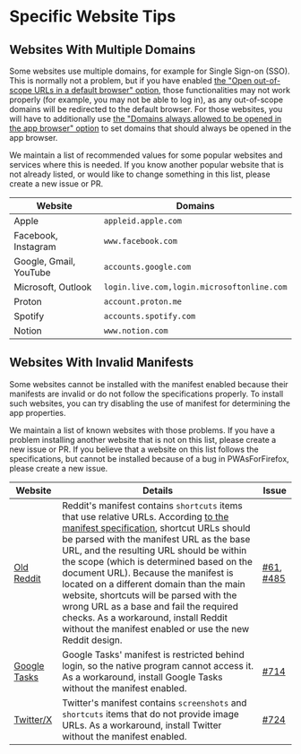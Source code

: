 # Specific Website Tips

## Websites With Multiple Domains

Some websites use multiple domains, for example for Single Sign-on (SSO). This is normally
not a problem, but if you have enabled [the "Open out-of-scope URLs in a default browser"
option](../user-guide/browser.md#open-out-of-scope-urls-in-a-default-browser), those
functionalities may not work properly (for example, you may not be able to log in), as
any out-of-scope domains will be redirected to the default browser. For those websites,
you will have to additionally use [the "Domains always allowed to be opened in the app
browser" option](../user-guide/browser.md#domains-always-allowed-to-be-opened-in-the-app-browser)
to set domains that should always be opened in the app browser.

We maintain a list of recommended values for some popular websites and services where this
is needed. If you know another popular website that is not already listed, or would like
to change something in this list, please create a new issue or PR.

| Website                | Domains                                    |
|------------------------|--------------------------------------------|
| Apple                  | `appleid.apple.com`                        |
| Facebook, Instagram    | `www.facebook.com`                         |
| Google, Gmail, YouTube | `accounts.google.com`                      |
| Microsoft, Outlook     | `login.live.com,login.microsoftonline.com` |
| Proton                 | `account.proton.me`                        |
| Spotify                | `accounts.spotify.com`                     |
| Notion                 | `www.notion.com`                           |

## Websites With Invalid Manifests

Some websites cannot be installed with the manifest enabled because their manifests are
invalid or do not follow the specifications properly. To install such websites, you can
try disabling the use of manifest for determining the app properties.

We maintain a list of known websites with those problems. If you have a problem installing
another website that is not on this list, please create a new issue or PR. If you believe
that a website on this list follows the specifications, but cannot be installed because
of a bug in PWAsForFirefox, please create a new issue.

| Website                                   | Details                                                                                                                                                                                                                                                                                                                                                                                                                                                                                                                                                                                                        | Issue                                                                                                                        |
|-------------------------------------------|----------------------------------------------------------------------------------------------------------------------------------------------------------------------------------------------------------------------------------------------------------------------------------------------------------------------------------------------------------------------------------------------------------------------------------------------------------------------------------------------------------------------------------------------------------------------------------------------------------------|------------------------------------------------------------------------------------------------------------------------------|
| [Old Reddit](https://old.reddit.com/)     | Reddit's manifest contains `shortcuts` items that use relative URLs. According [to the manifest specification](https://w3c.github.io/manifest/#processing-shortcut-items), shortcut URLs should be parsed with the manifest URL as the base URL, and the resulting URL should be within the scope (which is determined based on the document URL). Because the manifest is located on a different domain than the main website, shortcuts will be parsed with the wrong URL as a base and fail the required checks. As a workaround, install Reddit without the manifest enabled or use the new Reddit design. | [#61](https://github.com/filips123/PWAsForFirefox/issues/61), [#485](https://github.com/filips123/PWAsForFirefox/issues/485) |
| [Google Tasks](https://tasks.google.com/) | Google Tasks' manifest is restricted behind login, so the native program cannot access it. As a workaround, install Google Tasks without the manifest enabled.                                                                                                                                                                                                                                                                                                                                                                                                                                                 | [#714](https://github.com/filips123/PWAsForFirefox/issues/714)                                                               |
| [Twitter/X](https://x.com/)               | Twitter's manifest contains `screenshots` and `shortcuts` items that do not provide image URLs. As a workaround, install Twitter without the manifest enabled.                                                                                                                                                                                                                                                                                                                                                                                                                                                 | [#724](https://github.com/filips123/PWAsForFirefox/issues/724)                                                               |
